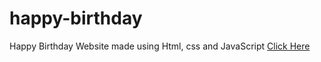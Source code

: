 # happy-birthday
Happy Birthday Website made using Html, css and JavaScript
<a href="https://programmergaurav.me/happy-birthday/?name=Gaurav" target="blank">Click Here</a>







